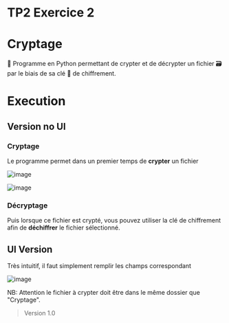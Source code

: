 # TP2 Exercice 2

# Cryptage
💾 Programme en Python permettant de crypter et de décrypter un fichier 🗃 par le biais de sa clé 🔑 de chiffrement.

# Execution

## Version no UI
### Cryptage
Le programme permet dans un premier temps de **crypter** un fichier

![image](https://user-images.githubusercontent.com/112429397/196030934-2824d434-85ae-472f-9633-294611bb9d77.png)

![image](https://user-images.githubusercontent.com/112429397/196030986-36223213-a626-4ce5-a8b9-09dede88f080.png)

### Décryptage

Puis lorsque ce fichier est crypté, vous pouvez utiliser la clé de chiffrement afin de **déchiffrer** le  fichier sélectionné.

## UI Version

Très intuitif, il faut simplement remplir les champs correspondant

![image](https://user-images.githubusercontent.com/112429397/196037452-5616763f-bbc1-4ce7-a153-b67c6ed1a184.png)



NB: Attention le fichier à crypter doit être dans le même dossier que "Cryptage".
>Version 1.0

